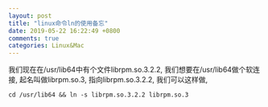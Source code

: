 ```yaml
---
layout: post
title: "linux命令ln的使用备忘"
date: 2019-05-22 16:22:49 +0800
comments: true
categories: Linux&Mac
---
```


我们现在在/usr/lib64中有个文件librpm.so.3.2.2, 我们想要在/usr/lib64做个软连接, 起名叫做librpm.so.3, 指向librpm.so.3.2.2, 我们可以这样做,

```cd /usr/lib64 && ln -s librpm.so.3.2.2 librpm.so.3```
